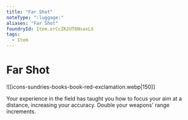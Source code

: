 ```yaml
---
title: "Far Shot"
noteType: ":luggage:"
aliases: "Far Shot"
foundryId: Item.orCcZK2UT6NsaxLX
tags:
  - Item
---
```


# Far Shot
![[icons-sundries-books-book-red-exclamation.webp|150]]

Your experience in the field has taught you how to focus your aim at a distance, increasing your accuracy. Double your weapons' range increments.
